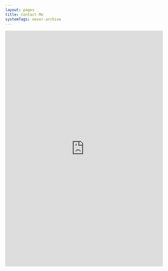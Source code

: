 ```yaml
---
layout: pages
title: Contact Me
systemTags: never-archive
---
```



<iframe src="https://docs.google.com/forms/d/e/1FAIpQLSch1zQFZgToYdGGD33QbRdovDymrfbUtr2WBa5rsyNoeClXPA/viewform?embedded=true" width="100%" height="752" frameborder="0" marginheight="0" marginwidth="0">Loading…</iframe>
